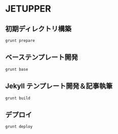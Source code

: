 # JETUPPER

## 初期ディレクトリ構築

    grunt prepare

## ベーステンプレート開発

    grunt base

## Jekyll テンプレート開発＆記事執筆

    grunt build

## デプロイ

    grunt deploy